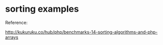 # sorting examples

Reference:

http://kukuruku.co/hub/php/benchmarks-14-sorting-algorithms-and-php-arrays

